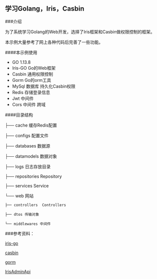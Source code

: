 学习Golang，Iris，Casbin
---
###介绍

为了系统学习Golang的Web开发，选择了Iris框架和Casbin做权限控制的框架。

本示例大量参考了网上各种代码后完善了一些功能。

####本示例使用

+ GO 1.13.8
+ Iris-GO Go的Web框架
+ Casbin 通用权限控制
+ Gorm Go的orm工具
+ MySql 数据库 持久化Casbin权限
+ Redis 存储登录信息
+ Jwt 中间件
+ Cors 中间件 跨域


####目录结构

├── cache  缓存Redis配置

├── configs  配置文件

├── databases  数据源

├── datamodels  数据对象

├── logs 日志存放目录

├── repositories  Repository

├── services  Service

└── web  网站

    ├── controllers  Controllers
    
    ├── dtos 传输对象
    
    └── middlewares 中间件


###参考资料：

[iris-go](https://iris-go.com/)

[casbin](https://casbin.org/)

[gorm](https://gorm.io/)

[IrisAdminApi](https://github.com/snowlyg/IrisAdminApi)
